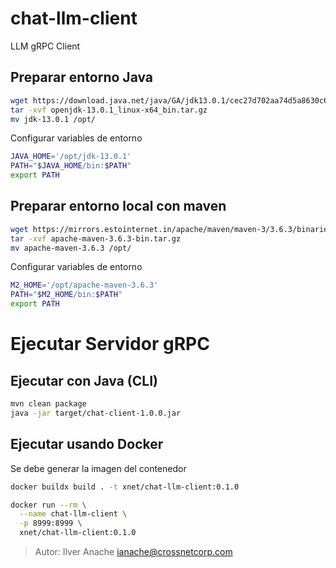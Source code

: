# chat-llm-client
LLM gRPC Client

## Preparar entorno Java

```sh
wget https://download.java.net/java/GA/jdk13.0.1/cec27d702aa74d5a8630c65ae61e4305/9/GPL/openjdk-13.0.1_linux-x64_bin.tar.gz
tar -xvf openjdk-13.0.1_linux-x64_bin.tar.gz
mv jdk-13.0.1 /opt/
```

Configurar variables de entorno

```sh
JAVA_HOME='/opt/jdk-13.0.1'
PATH="$JAVA_HOME/bin:$PATH"
export PATH
```

## Preparar entorno local con maven

```sh
wget https://mirrors.estointernet.in/apache/maven/maven-3/3.6.3/binaries/apache-maven-3.6.3-bin.tar.gz
tar -xvf apache-maven-3.6.3-bin.tar.gz
mv apache-maven-3.6.3 /opt/
```

Configurar variables de entorno

```sh
M2_HOME='/opt/apache-maven-3.6.3'
PATH="$M2_HOME/bin:$PATH"
export PATH
```

# Ejecutar Servidor gRPC

## Ejecutar con Java (CLI)

```sh
mvn clean package
java -jar target/chat-client-1.0.0.jar
```

## Ejecutar usando Docker

Se debe generar la imagen del contenedor

```sh
docker buildx build . -t xnet/chat-llm-client:0.1.0
```

```sh
docker run --rm \
  --name chat-llm-client \
  -p 8999:8999 \
  xnet/chat-llm-client:0.1.0
```

> Autor: Ilver Anache <ianache@crossnetcorp.com>


